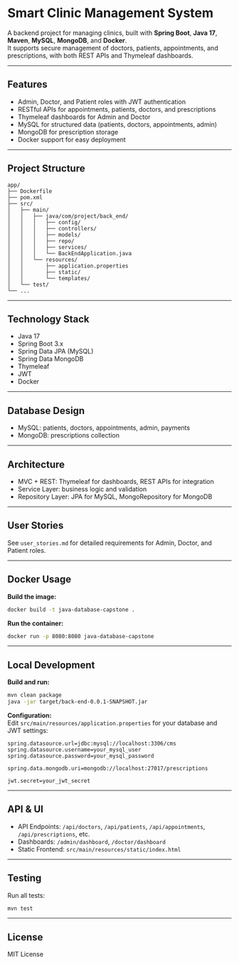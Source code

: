# Smart Clinic Management System

A backend project for managing clinics, built with **Spring Boot**, **Java 17**, **Maven**, **MySQL**, **MongoDB**, and **Docker**.  
It supports secure management of doctors, patients, appointments, and prescriptions, with both REST APIs and Thymeleaf dashboards.

---

## Features

- Admin, Doctor, and Patient roles with JWT authentication
- RESTful APIs for appointments, patients, doctors, and prescriptions
- Thymeleaf dashboards for Admin and Doctor
- MySQL for structured data (patients, doctors, appointments, admin)
- MongoDB for prescription storage
- Docker support for easy deployment

---

## Project Structure

```
app/
├── Dockerfile
├── pom.xml
├── src/
│   ├── main/
│   │   ├── java/com/project/back_end/
│   │   │   ├── config/
│   │   │   ├── controllers/
│   │   │   ├── models/
│   │   │   ├── repo/
│   │   │   ├── services/
│   │   │   └── BackEndApplication.java
│   │   └── resources/
│   │       ├── application.properties
│   │       ├── static/
│   │       └── templates/
│   └── test/
└── ...
```

---

## Technology Stack

- Java 17
- Spring Boot 3.x
- Spring Data JPA (MySQL)
- Spring Data MongoDB
- Thymeleaf
- JWT
- Docker

---

## Database Design

- MySQL: patients, doctors, appointments, admin, payments
- MongoDB: prescriptions collection

---

## Architecture

- MVC + REST: Thymeleaf for dashboards, REST APIs for integration
- Service Layer: business logic and validation
- Repository Layer: JPA for MySQL, MongoRepository for MongoDB

---

## User Stories

See `user_stories.md` for detailed requirements for Admin, Doctor, and Patient roles.

---

## Docker Usage

**Build the image:**
```sh
docker build -t java-database-capstone .
```

**Run the container:**
```sh
docker run -p 8080:8080 java-database-capstone
```

---

## Local Development

**Build and run:**
```sh
mvn clean package
java -jar target/back-end-0.0.1-SNAPSHOT.jar
```

**Configuration:**  
Edit `src/main/resources/application.properties` for your database and JWT settings:
```properties
spring.datasource.url=jdbc:mysql://localhost:3306/cms
spring.datasource.username=your_mysql_user
spring.datasource.password=your_mysql_password

spring.data.mongodb.uri=mongodb://localhost:27017/prescriptions

jwt.secret=your_jwt_secret
```

---

## API & UI

- API Endpoints: `/api/doctors`, `/api/patients`, `/api/appointments`, `/api/prescriptions`, etc.
- Dashboards: `/admin/dashboard`, `/doctor/dashboard`
- Static Frontend: `src/main/resources/static/index.html`

---

## Testing

Run all tests:
```sh
mvn test
```

---

## License

MIT License